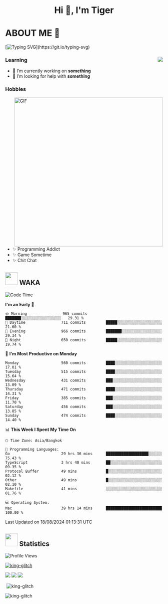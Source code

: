 <h1 align="center">Hi 👋, I'm Tiger</h1>




# ABOUT ME 💬

[![Typing SVG](https://readme-typing-svg.herokuapp.com?color=22F771&vCenter=true&lines=A+perssionate+developer+from+nowhere.)](https://git.io/typing-svg)

<div>
 <img align="right" src="https://spotify-github-profile.vercel.app/api/view?uid=12129734423&cover_image=false&theme=default&bar_color=22d016&bar_color_cover=true" />
 <h3>Learning</h3>
 
 <ul>
  <li>🔭 I’m currently working on <b>something</b></li>
  <li>🤝 I’m looking for help with <b>something</b></li>
 </ul>
 
</div>
<div>
 <h3>Hobbies</h3>
 <img align="right" height="475px"  alt="GIF" src="https://i.pinimg.com/originals/1f/b7/db/1fb7dbee557e5ed509f7517da8a84d58.gif" />
 <ul>
  <li>✨ Programming Addict</li>
  <li>✨ Game Sometime</li>
  <li>✨ Chit Chat</li>
 </ul>
 
</div>



## <img height="40" src="https://raw.githubusercontent.com/innng/innng/master/assets/kyubey.gif"/> WAKA

<!--START_SECTION:waka-->
![Code Time](http://img.shields.io/badge/Code%20Time-2%2C195%20hrs%2018%20mins-blue)

**I'm an Early 🐤** 

```text
🌞 Morning                965 commits         ███████░░░░░░░░░░░░░░░░░░   29.31 % 
🌆 Daytime                711 commits         █████░░░░░░░░░░░░░░░░░░░░   21.60 % 
🌃 Evening                966 commits         ███████░░░░░░░░░░░░░░░░░░   29.34 % 
🌙 Night                  650 commits         █████░░░░░░░░░░░░░░░░░░░░   19.74 % 
```
📅 **I'm Most Productive on Monday** 

```text
Monday                   560 commits         ████░░░░░░░░░░░░░░░░░░░░░   17.01 % 
Tuesday                  515 commits         ████░░░░░░░░░░░░░░░░░░░░░   15.64 % 
Wednesday                431 commits         ███░░░░░░░░░░░░░░░░░░░░░░   13.09 % 
Thursday                 471 commits         ████░░░░░░░░░░░░░░░░░░░░░   14.31 % 
Friday                   385 commits         ███░░░░░░░░░░░░░░░░░░░░░░   11.70 % 
Saturday                 456 commits         ███░░░░░░░░░░░░░░░░░░░░░░   13.85 % 
Sunday                   474 commits         ████░░░░░░░░░░░░░░░░░░░░░   14.40 % 
```


📊 **This Week I Spent My Time On** 

```text
🕑︎ Time Zone: Asia/Bangkok

💬 Programming Languages: 
Go                       29 hrs 36 mins      ███████████████████░░░░░░   75.43 % 
TypeScript               3 hrs 40 mins       ██░░░░░░░░░░░░░░░░░░░░░░░   09.35 % 
Protocol Buffer          49 mins             █░░░░░░░░░░░░░░░░░░░░░░░░   02.12 % 
Other                    49 mins             █░░░░░░░░░░░░░░░░░░░░░░░░   02.10 % 
Makefile                 41 mins             ░░░░░░░░░░░░░░░░░░░░░░░░░   01.76 % 

💻 Operating System: 
Mac                      39 hrs 14 mins      █████████████████████████   100.00 % 
```


 Last Updated on 18/08/2024 01:13:31 UTC
<!--END_SECTION:waka-->
## <img height="40" src="https://raw.githubusercontent.com/innng/innng/master/assets/kyubey.gif"/> Statistics
![Profile Views](https://komarev.com/ghpvc/?username=king-glitch)  

<p align="left"> 
 <a href="https://github.com/ryo-ma/github-profile-trophy">
  <img src="https://github-profile-trophy.vercel.app/?username=king-glitch&theme=dracula" alt="king-glitch" />
 </a> </p>

![](https://github-profile-summary-cards.vercel.app/api/cards/profile-details?username=king-glitch&theme=dracula)
![](https://github-profile-summary-cards.vercel.app/api/cards/stats?username=king-glitch&theme=dracula) 
![](https://github-profile-summary-cards.vercel.app/api/cards/productive-time?username=king-glitch&theme=dracula)


<p>&nbsp;<img align="center" src="https://github-readme-stats.vercel.app/api?username=king-glitch&theme=dracula" alt="king-glitch" /></p>

<p><img align="center" src="https://github-readme-streak-stats.herokuapp.com/?user=king-glitch&theme=dracula" alt="king-glitch" /></p>
